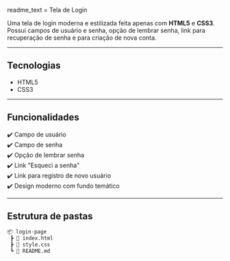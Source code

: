 

readme_text = Tela de Login

Uma tela de login moderna e estilizada feita apenas com **HTML5** e **CSS3**.  
Possui campos de usuário e senha, opção de lembrar senha, link para recuperação de senha e para criação de nova conta.  

---

## Tecnologias
- HTML5
- CSS3

---

## Funcionalidades
✔️ Campo de usuário  
✔️ Campo de senha  
✔️ Opção de lembrar senha  
✔️ Link "Esqueci a senha"  
✔️ Link para registro de novo usuário  
✔️ Design moderno com fundo temático  

---

## Estrutura de pastas
```bash
📦 login-page
 ┣ 📜 index.html
 ┣ 📜 style.css
 ┗ 📜 README.md
